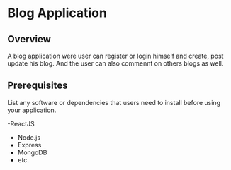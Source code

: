 # Blog Application

## Overview

A blog application were user can register or login himself and create, post update his blog. And the user can also commennt on others blogs as well.

## Prerequisites

List any software or dependencies that users need to install before using your application.

-ReactJS
- Node.js
- Express
- MongoDB
- etc.
